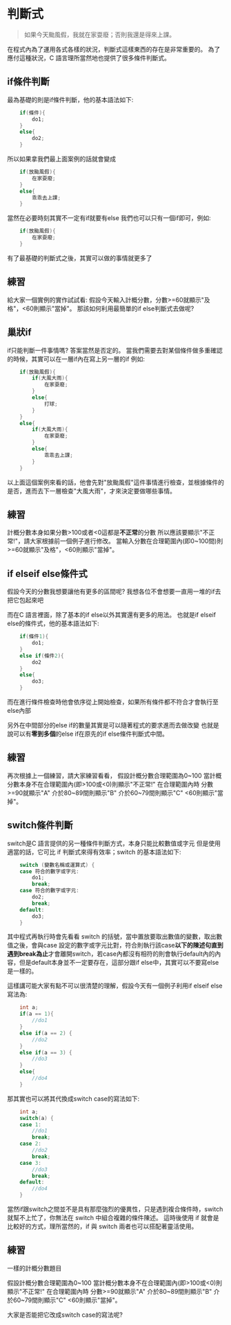 # 判斷式
>如果今天颱風假，我就在家耍廢；否則我還是得來上課。

在程式內為了運用各式各樣的狀況，判斷式這樣東西的存在是非常重要的。
為了應付這種狀況，C 語言理所當然地也提供了很多條件判斷式。

## if條件判斷
最為基礎的則是if條件判斷，他的基本語法如下:

```c++
	if(條件){
        do1;
	}
    else{
        do2;
    }
```

所以如果拿我們最上面案例的話就會變成
```c++
	if(放颱風假){
        在家耍廢;
	}
    else{
        乖乖去上課;
    }
```

當然在必要時刻其實不一定有if就要有else
我們也可以只有一個if即可，例如:
```c++
	if(放颱風假){
        在家耍廢;
	}
```
有了最基礎的判斷式之後，其實可以做的事情就更多了

## 練習
給大家一個實例的實作試試看:
假設今天輸入計概分數，分數>=60就顯示"及格"，<60則顯示"當掉"。
那該如何利用最簡單的if else判斷式去做呢?

## 巢狀if
if只能判斷一件事情嗎? 答案當然是否定的。
當我們需要去對某個條件做多重確認的時候，其實可以在一層if內在寫上另一層的if
例如:

```c++
	if(放颱風假){
		if(大風大雨){
			在家耍廢;
		}
		else{
			打球;
		}
	}
    else{
    	if(大風大雨){
			在家耍廢;
		}
		else{
			乖乖去上課;
		}
    }
```
以上面這個案例來看的話，他會先對"放颱風假"這件事情進行檢查，並根據條件的是否，進而去下一層檢查"大風大雨"，才來決定要做哪些事情。

## 練習
計概分數本身如果分數>100或者<0這都是**不正常**的分數
所以應該要顯示"不正常!"，請大家根據前一個例子進行修改。
當輸入分數在合理範圍內(即0~100間)則>=60就顯示"及格"，<60則顯示"當掉"。

## if elseif else條件式
假設今天的分數我想要讓他有更多的區間呢?
我想各位不會想要一直用一堆的if去把它包起來吧

而在C 語言裡面，除了基本的if else以外其實還有更多的用法。
也就是if elseif else的條件式，他的基本語法如下:
```c++
	if(條件1){
        do1;
	}
	else if(條件2){
		do2
	}
    else{
        do3;
    }
```
而在進行條件檢查時他會依序從上開始檢查，如果所有條件都不符合才會執行至else內部

另外在中間部分的else if的數量其實是可以隨著程式的要求進而去做改變
也就是說可以有**零到多個**的else if在原先的if else條件判斷式中間。

## 練習
再次根據上一個練習，請大家練習看看，
假設計概分數合理範圍為0~100
當計概分數本身不在合理範圍內(即>100或<0)則顯示"不正常!"
在合理範圍內時
分數>=90就顯示"A"
介於80~89間則顯示"B"
介於60~79間則顯示"C"
<60則顯示"當掉"。


## switch條件判斷
switch是C 語言提供的另一種條件判斷方式，本身只能比較數值或字元
但是使用適當的話，它可比 if 判斷式來得有效率；switch 的基本語法如下:
```c++
	switch (變數名稱或運算式) { 
    case 符合的數字或字元: 
        do1; 
        break; 
    case 符合的數字或字元: 
        do2; 
        break; 
    default: 
        do3; 
	}
```
其中程式再執行時會先看看 switch 的括號，當中置放要取出數值的變數，取出數值之後，會與case 設定的數字或字元比對，符合則執行該case**以下的陳述句直到遇到break為止**才會離開switch，若case內都沒有相符的則會執行default內的內容，但是default本身並不一定要存在，這部分跟if else中，其實可以不要寫else是一樣的。


這樣講可能大家有點不可以很清楚的理解，假設今天有一個例子利用if elseif else寫法為:
```c++
	int a;
	if(a == 1){
		//do1
	}
	else if(a == 2) { 
	    //do2
	} 
	else if(a == 3) { 
	    //do3
	}
	else{
		//do4
	}
```
那其實也可以將其代換成switch case的寫法如下:
```c++
	int a;
	switch(a) { 
    case 1: 
        //do1
        break; 
    case 2: 
        //do2 
        break; 
    case 3: 
        //do3 
        break;
    default: 
        //do4    
	}
```
當然if跟switch之間並不是具有那麼強烈的優異性，只是遇到複合條件時，switch 就幫不上忙了，你無法在 switch 中組合複雜的條件陳述。
這時後使用 if 就會是比較好的方式，理所當然的，if 與 switch 兩者也可以搭配著靈活使用。

## 練習
一樣的計概分數題目

假設計概分數合理範圍為0~100
當計概分數本身不在合理範圍內(即>100或<0)則顯示"不正常!"
在合理範圍內時
分數>=90就顯示"A"
介於80~89間則顯示"B"
介於60~79間則顯示"C"
<60則顯示"當掉"。

大家是否能把它改成switch case的寫法呢?